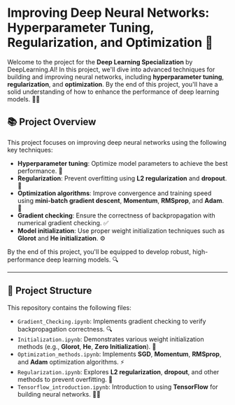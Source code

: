 # Improving Deep Neural Networks: Hyperparameter Tuning, Regularization, and Optimization 🚀

Welcome to the project for the **Deep Learning Specialization** by DeepLearning.AI! In this project, we'll dive into advanced techniques for building and improving neural networks, including **hyperparameter tuning**, **regularization**, and **optimization**. By the end of this project, you'll have a solid understanding of how to enhance the performance of deep learning models. 🤖💡

## 📚 Project Overview

This project focuses on improving deep neural networks using the following key techniques:

- **Hyperparameter tuning**: Optimize model parameters to achieve the best performance. 🔧
- **Regularization**: Prevent overfitting using **L2 regularization** and **dropout**. 🛑
- **Optimization algorithms**: Improve convergence and training speed using **mini-batch gradient descent**, **Momentum**, **RMSprop**, and **Adam**. 🚀
- **Gradient checking**: Ensure the correctness of backpropagation with numerical gradient checking. ✅
- **Model initialization**: Use proper weight initialization techniques such as **Glorot** and **He initialization**. ⚙️

By the end of this project, you'll be equipped to develop robust, high-performance deep learning models. 🔍

---

## 📁 Project Structure

This repository contains the following files:

- `Gradient_Checking.ipynb`: Implements gradient checking to verify backpropagation correctness. 🔍
- `Initialization.ipynb`: Demonstrates various weight initialization methods (e.g., **Glorot**, **He**, **Zero Initialization**). 🔑
- `Optimization_methods.ipynb`: Implements **SGD**, **Momentum**, **RMSprop**, and **Adam** optimization algorithms. ⚡
- `Regularization.ipynb`: Explores **L2 regularization**, **dropout**, and other methods to prevent overfitting. 🧠
- `Tensorflow_introduction.ipynb`: Introduction to using **TensorFlow** for building neural networks. 🧑‍💻




